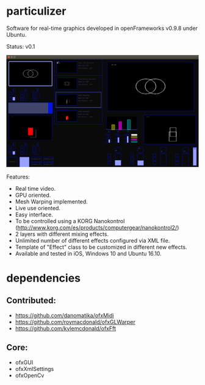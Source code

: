 # particulizer
Software for real-time graphics developed in openFrameworks v0.9.8 under Ubuntu.

Status: v0.1

![alt text](https://github.com/Kike-Ramirez/particulizer/blob/master/bin/data/images/particulizerScreenshot.png "particulizer v0.1 Screenshot")


Features:
- Real time video.
- GPU oriented.
- Mesh Warping implemented.
- Live use oriented.
- Easy interface.
- To be controlled using a KORG Nanokontrol (http://www.korg.com/es/products/computergear/nanokontrol2/)
- 2 layers with different mixing effects.
- Unlimited number of different effects configured via XML file.
- Template of "Effect" class to be customized in different new effects.
- Available and tested in iOS, Windows 10 and Ubuntu 16.10.


# dependencies

## Contributed:
* https://github.com/danomatika/ofxMidi
* https://github.com/roymacdonald/ofxGLWarper
* https://github.com/kylemcdonald/ofxFft

## Core:
* ofxGUI
* ofxXmlSettings
* ofxOpenCv
